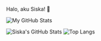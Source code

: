 Halo, aku Siska! 👋

![My GitHub Stats](https://github-readme-stats.vercel.app/api?username=sissssskaaaaaisnt&theme=shadow_red)

![Siska's GitHub Stats](https://github-readme-stats.vercel.app/api?username=sissssskaaaaaisnt&show_icons=true&theme=shadow_red)
![Top Langs](https://github-readme-stats.vercel.app/api/top-langs/?username=sissssskaaaaaisn&layout=compact&theme=shadow_red)

